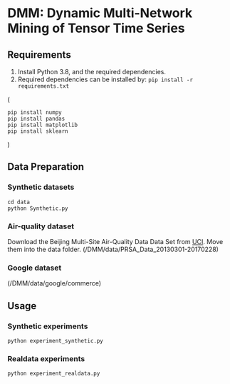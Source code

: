 # DMM: Dynamic Multi-Network Mining of Tensor Time Series


## Requirements
1. Install Python 3.8, and the required dependencies.
2. Required dependencies can be installed by: ```pip install -r requirements.txt```

(
```
pip install numpy
pip install pandas
pip install matplotlib
pip install sklearn
```
)


## Data Preparation
### Synthetic datasets

```
cd data
python Synthetic.py
```

### Air-quality dataset
Download the Beijing Multi-Site Air-Quality Data Data Set from [UCI](https://archive.ics.uci.edu/ml/datasets/Beijing+Multi-Site+Air-Quality+Data).
Move them into the data folder.
(/DMM/data/PRSA_Data_20130301-20170228)

### Google dataset
(/DMM/data/google/commerce)


## Usage
### Synthetic experiments
```
python experiment_synthetic.py
```

### Realdata experiments
```
python experiment_realdata.py
```